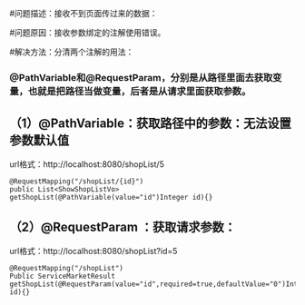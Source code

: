 #问题描述：接收不到页面传过来的数据：

#问题原因：接收参数绑定的注解使用错误。

#解决方法：分清两个注解的用法：
### @PathVariable和@RequestParam，分别是从路径里面去获取变量，也就是把路径当做变量，后者是从请求里面获取参数。

## （1）@PathVariable：获取路径中的参数：无法设置参数默认值
url格式：http://localhost:8080/shopList/5

    @RequestMapping("/shopList/{id}")
    public List<ShowShopListVo> getShopList(@PathVariable(value="id")Integer id){}
## （2）@RequestParam ：获取请求参数：
url格式：http://localhost:8080/shopList?id=5

    @RequestMapping("/shopList")
    Public ServiceMarketResult getShopList(@RequestParam(value="id",required=true,defaultValue="0")Integer id){}